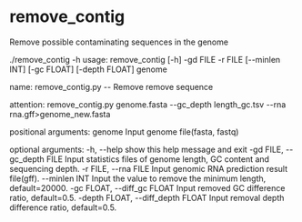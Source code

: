 # remove_contig
Remove possible contaminating sequences in the genome



./remove_contig -h
usage: remove_contig [-h] -gd FILE -r FILE [--minlen INT] [-gc FLOAT] [-depth FLOAT] genome

name:
    remove_contig.py -- Remove remove sequence

attention:
    remove_contig.py genome.fasta --gc_depth length_gc.tsv --rna rna.gff>genome_new.fasta

positional arguments:
  genome                Input genome file(fasta, fastq)

optional arguments:
  -h, --help            show this help message and exit
  -gd FILE, --gc_depth FILE
                        Input statistics files of genome length, GC content and sequencing depth.
  -r FILE, --rna FILE   Input genomic RNA prediction result file(gff).
  --minlen INT          Input the value to remove the minimum length, default=20000.
  -gc FLOAT, --diff_gc FLOAT
                        Input removed GC difference ratio, default=0.5.
  -depth FLOAT, --diff_depth FLOAT
                        Input removal depth difference ratio, default=0.5.
